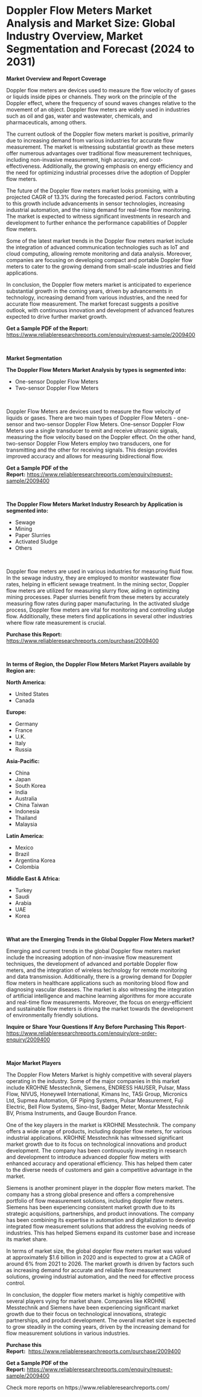 <p><h1>Doppler Flow Meters Market Analysis and Market Size: Global Industry Overview, Market Segmentation and Forecast (2024 to 2031)</h1></p><p><strong>Market Overview and Report Coverage</strong></p>
<p><p>Doppler flow meters are devices used to measure the flow velocity of gases or liquids inside pipes or channels. They work on the principle of the Doppler effect, where the frequency of sound waves changes relative to the movement of an object. Doppler flow meters are widely used in industries such as oil and gas, water and wastewater, chemicals, and pharmaceuticals, among others.</p><p>The current outlook of the Doppler flow meters market is positive, primarily due to increasing demand from various industries for accurate flow measurement. The market is witnessing substantial growth as these meters offer numerous advantages over traditional flow measurement techniques, including non-invasive measurement, high accuracy, and cost-effectiveness. Additionally, the growing emphasis on energy efficiency and the need for optimizing industrial processes drive the adoption of Doppler flow meters.</p><p>The future of the Doppler flow meters market looks promising, with a projected CAGR of 13.3% during the forecasted period. Factors contributing to this growth include advancements in sensor technologies, increasing industrial automation, and the rising demand for real-time flow monitoring. The market is expected to witness significant investments in research and development to further enhance the performance capabilities of Doppler flow meters.</p><p>Some of the latest market trends in the Doppler flow meters market include the integration of advanced communication technologies such as IoT and cloud computing, allowing remote monitoring and data analysis. Moreover, companies are focusing on developing compact and portable Doppler flow meters to cater to the growing demand from small-scale industries and field applications.</p><p>In conclusion, the Doppler flow meters market is anticipated to experience substantial growth in the coming years, driven by advancements in technology, increasing demand from various industries, and the need for accurate flow measurement. The market forecast suggests a positive outlook, with continuous innovation and development of advanced features expected to drive further market growth.</p></p>
<p><strong>Get a Sample PDF of the Report:</strong> <a href="https://www.reliableresearchreports.com/enquiry/request-sample/2009400">https://www.reliableresearchreports.com/enquiry/request-sample/2009400</a></p>
<p>&nbsp;</p>
<p><strong>Market Segmentation</strong></p>
<p><strong>The Doppler Flow Meters Market Analysis by types is segmented into:</strong></p>
<p><ul><li>One-sensor Doppler Flow Meters</li><li>Two-sensor Doppler Flow Meters</li></ul></p>
<p>&nbsp;</p>
<p><p>Doppler Flow Meters are devices used to measure the flow velocity of liquids or gases. There are two main types of Doppler Flow Meters - one-sensor and two-sensor Doppler Flow Meters. One-sensor Doppler Flow Meters use a single transducer to emit and receive ultrasonic signals, measuring the flow velocity based on the Doppler effect. On the other hand, two-sensor Doppler Flow Meters employ two transducers, one for transmitting and the other for receiving signals. This design provides improved accuracy and allows for measuring bidirectional flow.</p></p>
<p><strong>Get a Sample PDF of the Report:</strong>&nbsp;<a href="https://www.reliableresearchreports.com/enquiry/request-sample/2009400">https://www.reliableresearchreports.com/enquiry/request-sample/2009400</a></p>
<p>&nbsp;</p>
<p><strong>The Doppler Flow Meters Market Industry Research by Application is segmented into:</strong></p>
<p><ul><li>Sewage</li><li>Mining</li><li>Paper Slurries</li><li>Activated Sludge</li><li>Others</li></ul></p>
<p>&nbsp;</p>
<p><p>Doppler flow meters are used in various industries for measuring fluid flow. In the sewage industry, they are employed to monitor wastewater flow rates, helping in efficient sewage treatment. In the mining sector, Doppler flow meters are utilized for measuring slurry flow, aiding in optimizing mining processes. Paper slurries benefit from these meters by accurately measuring flow rates during paper manufacturing. In the activated sludge process, Doppler flow meters are vital for monitoring and controlling sludge flow. Additionally, these meters find applications in several other industries where flow rate measurement is crucial.</p></p>
<p><strong>Purchase this Report:</strong>&nbsp; <a href="https://www.reliableresearchreports.com/purchase/2009400">https://www.reliableresearchreports.com/purchase/2009400</a></p>
<p>&nbsp;</p>
<p><strong>In terms of Region, the Doppler Flow Meters Market Players available by Region are:</strong></p>
<p>
    <p> <strong> North America: </strong>
        <ul>
            <li>United States</li>
            <li>Canada</li>
        </ul>
        </p> 
    <p> <strong> Europe: </strong>
        <ul>
            <li>Germany</li>
            <li>France</li>
            <li>U.K.</li>
            <li>Italy</li>
            <li>Russia</li>
        </ul>
        </p> 
    <p> <strong> Asia-Pacific: </strong>
        <ul>
            <li>China</li>
            <li>Japan</li>
            <li>South Korea</li>
            <li>India</li>
            <li>Australia</li>
            <li>China Taiwan</li>
            <li>Indonesia</li>
            <li>Thailand</li>
            <li>Malaysia</li>
        </ul>
        </p> 
    <p> <strong> Latin America: </strong>
        <ul>
            <li>Mexico</li>
            <li>Brazil</li>
            <li>Argentina Korea</li>
            <li>Colombia</li>
        </ul>
        </p> 
    <p> <strong> Middle East & Africa: </strong>
        <ul>
            <li>Turkey</li>
            <li>Saudi</li>
            <li>Arabia</li>
            <li>UAE</li>
            <li>Korea</li>
        </ul>
    </p>
    </p>
<p>&nbsp;</p>
<p><strong>What are the Emerging Trends in the Global Doppler Flow Meters market?</strong></p>
<p><p>Emerging and current trends in the global Doppler flow meters market include the increasing adoption of non-invasive flow measurement techniques, the development of advanced and portable Doppler flow meters, and the integration of wireless technology for remote monitoring and data transmission. Additionally, there is a growing demand for Doppler flow meters in healthcare applications such as monitoring blood flow and diagnosing vascular diseases. The market is also witnessing the integration of artificial intelligence and machine learning algorithms for more accurate and real-time flow measurements. Moreover, the focus on energy-efficient and sustainable flow meters is driving the market towards the development of environmentally friendly solutions.</p></p>
<p><strong>Inquire or Share Your Questions If Any Before Purchasing This Report</strong>- <a href="https://www.reliableresearchreports.com/enquiry/pre-order-enquiry/2009400">https://www.reliableresearchreports.com/enquiry/pre-order-enquiry/2009400</a></p>
<p>&nbsp;</p>
<p><strong>Major Market Players</strong></p>
<p><p>The Doppler Flow Meters Market is highly competitive with several players operating in the industry. Some of the major companies in this market include KROHNE Messtechnik, Siemens, ENDRESS HAUSER, Pulsar, Mass Flow, NIVUS, Honeywell International, Kimans Inc, TASi Group, Micronics Ltd, Supmea Automation, GF Piping Systems, Pulsar Measurement, Fuji Electric, Bell Flow Systems, Sino-Inst, Badger Meter, Montar Messtechnik BV, Prisma Instruments, and Gauge Bourdon France.</p><p>One of the key players in the market is KROHNE Messtechnik. The company offers a wide range of products, including doppler flow meters, for various industrial applications. KROHNE Messtechnik has witnessed significant market growth due to its focus on technological innovations and product development. The company has been continuously investing in research and development to introduce advanced doppler flow meters with enhanced accuracy and operational efficiency. This has helped them cater to the diverse needs of customers and gain a competitive advantage in the market.</p><p>Siemens is another prominent player in the doppler flow meters market. The company has a strong global presence and offers a comprehensive portfolio of flow measurement solutions, including doppler flow meters. Siemens has been experiencing consistent market growth due to its strategic acquisitions, partnerships, and product innovations. The company has been combining its expertise in automation and digitalization to develop integrated flow measurement solutions that address the evolving needs of industries. This has helped Siemens expand its customer base and increase its market share.</p><p>In terms of market size, the global doppler flow meters market was valued at approximately $1.6 billion in 2020 and is expected to grow at a CAGR of around 6% from 2021 to 2026. The market growth is driven by factors such as increasing demand for accurate and reliable flow measurement solutions, growing industrial automation, and the need for effective process control.</p><p>In conclusion, the doppler flow meters market is highly competitive with several players vying for market share. Companies like KROHNE Messtechnik and Siemens have been experiencing significant market growth due to their focus on technological innovations, strategic partnerships, and product development. The overall market size is expected to grow steadily in the coming years, driven by the increasing demand for flow measurement solutions in various industries.</p></p>
<p><strong>Purchase this Report:</strong>&nbsp;&nbsp;<a href="https://www.reliableresearchreports.com/purchase/2009400">https://www.reliableresearchreports.com/purchase/2009400</a></p>
<p></p>
<p><strong>Get a Sample PDF of the Report:</strong>&nbsp;<a href="https://www.reliableresearchreports.com/enquiry/request-sample/2009400">https://www.reliableresearchreports.com/enquiry/request-sample/2009400</a></p>
<p>Check more reports on https://www.reliableresearchreports.com/</p>